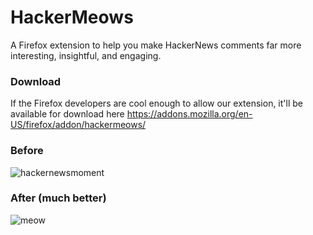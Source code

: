 # HackerMeows
A Firefox extension to help you make HackerNews comments far more interesting, insightful, and engaging.

### Download

If the Firefox developers are cool enough to allow our extension, it'll be available for download here https://addons.mozilla.org/en-US/firefox/addon/hackermeows/
### Before

![hackernewsmoment](https://github.com/hackerbirds/HackerMeows/assets/120066692/46d7989d-f193-41fa-b0b5-54733f23c6c6)


### After (much better)

![meow](https://github.com/hackerbirds/HackerMeows/assets/120066692/1a9f57d0-2937-4cff-ae8e-a405ebf3879e)
